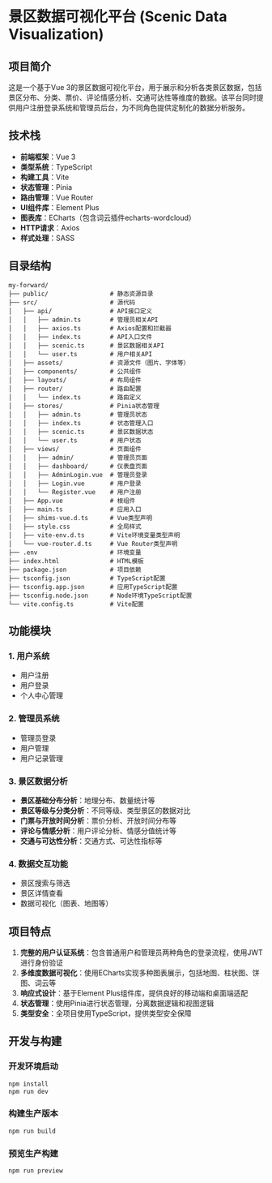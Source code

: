 # 景区数据可视化平台 (Scenic Data Visualization)

## 项目简介

这是一个基于Vue 3的景区数据可视化平台，用于展示和分析各类景区数据，包括景区分布、分类、票价、评论情感分析、交通可达性等维度的数据。该平台同时提供用户注册登录系统和管理员后台，为不同角色提供定制化的数据分析服务。

## 技术栈

- **前端框架**：Vue 3
- **类型系统**：TypeScript
- **构建工具**：Vite
- **状态管理**：Pinia
- **路由管理**：Vue Router
- **UI组件库**：Element Plus
- **图表库**：ECharts（包含词云插件echarts-wordcloud）
- **HTTP请求**：Axios
- **样式处理**：SASS

## 目录结构

```
my-forward/
├── public/                 # 静态资源目录
├── src/                    # 源代码
│   ├── api/                # API接口定义
│   │   ├── admin.ts        # 管理员相关API
│   │   ├── axios.ts        # Axios配置和拦截器
│   │   ├── index.ts        # API入口文件
│   │   ├── scenic.ts       # 景区数据相关API
│   │   └── user.ts         # 用户相关API
│   ├── assets/             # 资源文件（图片、字体等）
│   ├── components/         # 公共组件
│   ├── layouts/            # 布局组件
│   ├── router/             # 路由配置
│   │   └── index.ts        # 路由定义
│   ├── stores/             # Pinia状态管理
│   │   ├── admin.ts        # 管理员状态
│   │   ├── index.ts        # 状态管理入口
│   │   ├── scenic.ts       # 景区数据状态
│   │   └── user.ts         # 用户状态
│   ├── views/              # 页面组件
│   │   ├── admin/          # 管理员页面
│   │   ├── dashboard/      # 仪表盘页面
│   │   ├── AdminLogin.vue  # 管理员登录
│   │   ├── Login.vue       # 用户登录
│   │   └── Register.vue    # 用户注册
│   ├── App.vue             # 根组件
│   ├── main.ts             # 应用入口
│   ├── shims-vue.d.ts      # Vue类型声明
│   ├── style.css           # 全局样式
│   ├── vite-env.d.ts       # Vite环境变量类型声明
│   └── vue-router.d.ts     # Vue Router类型声明
├── .env                    # 环境变量
├── index.html              # HTML模板
├── package.json            # 项目依赖
├── tsconfig.json           # TypeScript配置
├── tsconfig.app.json       # 应用TypeScript配置
├── tsconfig.node.json      # Node环境TypeScript配置
└── vite.config.ts          # Vite配置
```

## 功能模块

### 1. 用户系统
- 用户注册
- 用户登录
- 个人中心管理

### 2. 管理员系统
- 管理员登录
- 用户管理
- 用户记录管理

### 3. 景区数据分析
- **景区基础分布分析**：地理分布、数量统计等
- **景区等级与分类分析**：不同等级、类型景区的数据对比
- **门票与开放时间分析**：票价分析、开放时间分布等
- **评论与情感分析**：用户评论分析、情感分值统计等
- **交通与可达性分析**：交通方式、可达性指标等

### 4. 数据交互功能
- 景区搜索与筛选
- 景区详情查看
- 数据可视化（图表、地图等）

## 项目特点

1. **完整的用户认证系统**：包含普通用户和管理员两种角色的登录流程，使用JWT进行身份验证
2. **多维度数据可视化**：使用ECharts实现多种图表展示，包括地图、柱状图、饼图、词云等
3. **响应式设计**：基于Element Plus组件库，提供良好的移动端和桌面端适配
4. **状态管理**：使用Pinia进行状态管理，分离数据逻辑和视图逻辑
5. **类型安全**：全项目使用TypeScript，提供类型安全保障

## 开发与构建

### 开发环境启动
```bash
npm install
npm run dev
```

### 构建生产版本
```bash
npm run build
```

### 预览生产构建
```bash
npm run preview
``` 